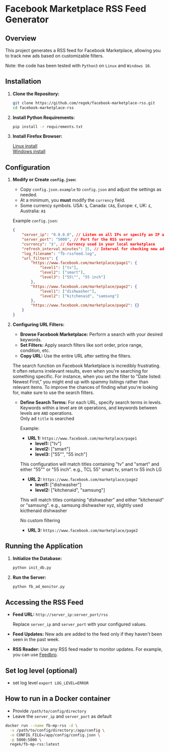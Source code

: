 # Facebook Marketplace RSS Feed Generator

## Overview

This project generates a RSS feed for Facebook Marketplace, allowing you to track new ads based on customizable filters.  

Note: the code has been tested with `Python3` on `Linux` and `Windows 10`.

## Installation

1. **Clone the Repository:**

   ```bash
   git clone https://github.com/regek/facebook-marketplace-rss.git
   cd facebook-marketplace-rss
   ```

2. **Install Python Requirements:**

   ```bash
   pip install -r requirements.txt
   ```
3. **Install Firefox Browser:**

    [Linux install](https://support.mozilla.org/en-US/kb/install-firefox-linux)  
    [Windows install](https://support.mozilla.org/en-US/kb/how-install-firefox-windows)

## Configuration

1. **Modify or Create `config.json`:**

   - Copy `config.json.example` to `config.json` and adjust the settings as needed.  
   - At a minimum, you **must** modify the `currency` field.
   - Some currency symbols. USA: `$`, Canada: `CA$`, Europe: `€`, UK: `£`, Australia: `A$` 

   Example `config.json`:

   ```json
   {
       "server_ip": "0.0.0.0", // Listen on all IPs or specify an IP address
       "server_port": "5000", // Port for the RSS server
       "currency": "$", // Currency used in your local marketplace
       "refresh_interval_minutes": 15, // Interval for checking new ads (recommened 15 interval minutes)
       "log_filename": "fb-rssfeed.log",
       "url_filters": {
           "https://www.facebook.com/marketplace/page1": {
               "level1": ["tv"],
               "level2": ["smart"],
               "level3": ["55\"", "55 inch"]
           },
           "https://www.facebook.com/marketplace/page2": {
               "level1": ["dishwasher"],
               "level2": ["kitchenaid", "samsung"]
           },
           "https://www.facebook.com/marketplace/page2": {}
       }
   }
   ```

2. **Configuring URL Filters:**

   - **Browse Facebook Marketplace:** Perform a search with your desired keywords.
   - **Set Filters:** Apply search filters like sort order, price range, condition, etc.
   - **Copy URL:** Use the entire URL after setting the filters.

   The search function on Facebook Marketplace is incredibly frustrating. It often returns irrelevant results, even when you're searching for something specific. For instance, when you set the filter to "Date listed: Newest First," you might end up with spammy listings rather than relevant items. To improve the chances of finding what you're looking for, make sure to use the search filters.


   - **Define Search Terms:** For each URL, specify search terms in levels.  
     Keywords within a level are `OR` operations, and keywords between levels are `AND` operations.  
     Only ad `title` is searched  

     Example:
     - **URL 1:** `https://www.facebook.com/marketplace/page1`
       - **level1:** ["tv"]
       - **level2:** ["smart"]
       - **level3:** ["55\"", "55 inch"]

     This configuration will match titles containing "tv" and "smart" and either "55\"" or "55 inch". e.g., TCL 55" smart tv, smart tv 55 inch LG

     - **URL 2:** `https://www.facebook.com/marketplace/page2`
       - **level1:** ["dishwasher"]
       - **level2:** ["kitchenaid", "samsung"]

     This will match titles containing "dishwasher" and either "kitchenaid" or "samsung". e.g., samsung dishwasher xyz, slightly used kicthenaid dishwasher

     No custom filtering
     - **URL 3:** `https://www.facebook.com/marketplace/page2`

## Running the Application

1. **Initialize the Database:**

   ```bash
   python init_db.py
   ```

2. **Run the Server:**

   ```bash
   python fb_ad_monitor.py
   ```

## Accessing the RSS Feed

- **Feed URL:** `http://server_ip:server_port/rss`

   Replace `server_ip` and `server_port` with your configured values.

- **Feed Updates:** New ads are added to the feed only if they haven't been seen in the past week.

- **RSS Reader:** Use any RSS feed reader to monitor updates. For example, you can use [Feedbro](https://nodetics.com/feedbro/).

## Set log level (optional)
- set log level `export LOG_LEVEL=ERROR`

## How to run in a Docker container
- Provide `/path/to/config/directory`
- Leave the `server_ip` and `server_port` as default
```bash
docker run --name fb-mp-rss -d \
  -v /path/to/config/directory:/app/config \
  -e CONFIG_FILE=/app/config/config.json \
  -p 5000:5000 \
  regek/fb-mp-rss:latest
```


